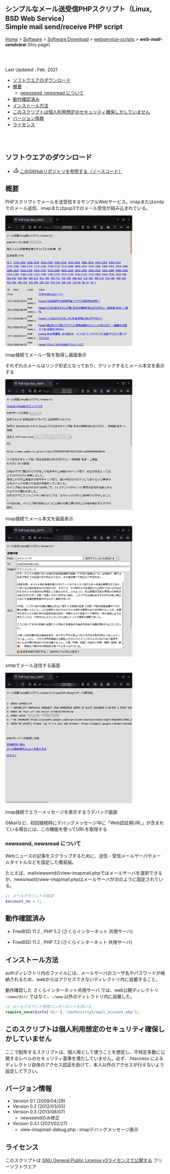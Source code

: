 ## シンプルなメール送受信PHPスクリプト（Linux, BSD Web Service）<br />Simple mail send/receive PHP script<!-- omit in toc -->

[Home](https://oasis3855.github.io/webpage/) > [Software](https://oasis3855.github.io/webpage/software/index.html) > [Software Download](https://oasis3855.github.io/webpage/software/software-download.html) > [webservice-scripts](../) > ***web-mail-sendview*** (this page)

<br />
<br />

Last Updated : Feb. 2021

- [ソフトウエアのダウンロード](#ソフトウエアのダウンロード)
- [概要](#概要)
  - [newssend, newsread について](#newssend-newsread-について)
- [動作確認済み](#動作確認済み)
- [インストール方法](#インストール方法)
- [このスクリプトは個人利用想定のセキュリティ確保しかしていません](#このスクリプトは個人利用想定のセキュリティ確保しかしていません)
- [バージョン情報](#バージョン情報)
- [ライセンス](#ライセンス)

<br />
<br />

## ソフトウエアのダウンロード

- ![download icon](../readme_pics/soft-ico-download-darkmode.gif)   [このGitHubリポジトリを参照する（ソースコード）](../web-mail-sendview/) 

## 概要

PHPスクリプトでメールを送受信するサンプルWebサービス。imapまたはsmtpでのメール送信、imapまたはpop3でのメール受信が組み込まれている。

![imap接続でメール一覧を取得し画面表示](readme_pics/viewmail-mboxlist.jpg)

imap接続でメール一覧を取得し画面表示

それぞれのメールはリンク形式となっており、クリックするとメール本文を表示する

![imap接続でメール本文を画面表示](readme_pics/viewmail-mailview.jpg)

imap接続でメール本文を画面表示

![smtpでメール送信する画面](readme_pics/sendmail-edit.jpg)

smtpでメール送信する画面

![imap接続でエラーメッセージを表示するうデバッグ画面](readme_pics/viewmail-debug.jpg)

imap接続でエラーメッセージを表示するうデバッグ画面

GMailなど、初回接続時にデバッグメッセージ中に「Web認証用URL」が含まれている場合には、この機能を使ってURLを取得する

### newssend, newsread について

Webニュースの記事をスクラップするために、送信・受信メールサーバやメールタイトルなどを固定した簡易版。

たとえば、mailviewsendのview-imapmail.phpではメールサーバを選択できるが、newsreadのview-imapmail.phpはメールサーバが次のように固定されている。

```PHP
// メールアカウントの指定
$account_no = 1;
```

## 動作確認済み

- FreeBSD 11.2 , PHP 5.2  (さくらインターネット 共用サーバ)

- FreeBSD 11.2 , PHP 7.2  (さくらインターネット 共用サーバ)

## インストール方法

authディレクトリ内のファイルには、メールサーバのユーザ名やパスワードが格納されるため、webからはアクセスできないディレクトリ内に設置すること。

動作確認した さくらインターネット共用サーバ では、web公開ディレクトリ ``` ~/www/dir/ ``` ではなく、``` ~/www ``` 以外のディレクトリ内に設置した。

```PHP
// メールアカウント管理コンポーネントを用いる
require_once($info['dir'].'/auth/script/mail_account.php');
```

## このスクリプトは個人利用想定のセキュリティ確保しかしていません

ここで配布するスクリプトは、個人用として使うことを想定し、不特定多数に公開するレベルのセキュリティ基準を満たしていません。必ず、.htaccess によるディレクトリ自体のアクセス認証を掛けて、本人以外のアクセスが行えないよう設定して下さい。

## バージョン情報

- Version 0.1 (2009/04/29)
- Version 0.2 (2012/03/05)
- Version 0.3 (2013/08/07)
  - newssendのみ修正
- Version 0.3.1 (2021/02/27)
  - view-imapmail-debug.php : imapデバッグメッセージ表示

## ライセンス

このスクリプトは [GNU General Public License v3ライセンスで公開する](https://gpl.mhatta.org/gpl.ja.html) フリーソフトウエア

